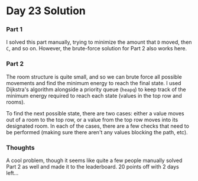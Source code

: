 # Day 23 Solution

### Part 1

I solved this part manually, trying to minimize the amount that `D` moved, then `C`, and so on. However, the brute-force solution for Part 2 also works here.

### Part 2

The room structure is quite small, and so we can brute force all possible movements and find the minimum energy to reach the final state. I used Dijkstra's algorithm alongside a priority queue (`heapq`) to keep track of the minimum energy required to reach each state (values in the top row and rooms). 

To find the next possible state, there are two cases: either a value moves out of a room to the top row, or a value from the top row moves into its designated room. In each of the cases, there are a few checks that need to be performed (making sure there aren't any values blocking the path, etc).

### Thoughts
A cool problem, though it seems like quite a few people manually solved Part 2 as well and made it to the leaderboard. 20 points off with 2 days left...
